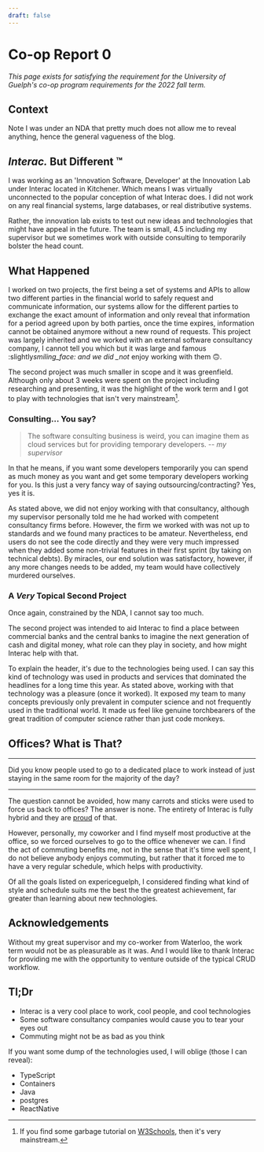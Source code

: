 ```yaml
---
draft: false
---
```


# Co-op Report 0

_This page exists for satisfying the requirement for the University of Guelph's co-op program requirements for the 2022
fall term._

## Context

Note I was under an NDA that pretty much does not allow me to reveal anything, hence the general vagueness of the blog.

## _Interac._ But Different :tm:

I was working as an 'Innovation Software, Developer' at the Innovation Lab under Interac located in Kitchener. Which
means I was virtually unconnected to the popular conception of what Interac does. I did not work on any real financial
systems, large databases, or real distributive systems.

Rather, the innovation lab exists to test out new ideas and technologies that might have appeal in the future. The team
is small, 4.5 including my supervisor but we sometimes work with outside consulting to temporarily bolster the head
count.

## What Happened

I worked on two projects, the first being a set of systems and APIs to allow two different parties in the financial
world to safely request and communicate information, our systems allow for the different parties to exchange the exact
amount of information and only reveal that information for a period agreed upon by both parties, once the time expires,
information cannot be obtained anymore without a new round of requests. This project was largely inherited and we worked
with an external software consultancy company, I cannot tell you which but it was large and famous
:slightly*smiling_face: and we did \_not* enjoy working with them :upside_down_face:.

The second project was much smaller in scope and it was greenfield. Although only about 3 weeks were spent on the
project including researching and presenting, it was the highlight of the work term and I got to play with technologies
that isn't very mainstream[^1].

### Consulting... You say?

> The software consulting business is weird, you can imagine them as cloud services but for providing temporary
> developers. -- <cite>my supervisor</cite>

In that he means, if you want some developers temporarily you can spend as much money as you want and get some temporary
developers working for you. Is this just a very fancy way of saying outsourcing/contracting? Yes, yes it is.

As stated above, we did not enjoy working with that consultancy, although my supervisor personally told me he had worked
with competent consultancy firms before. However, the firm we worked with was not up to standards and we found many
practices to be amateur. Nevertheless, end users do not see the code directly and they were very much impressed when
they added some non-trivial features in their first sprint (by taking on technical debts). By miracles, our end solution
was satisfactory, however, if any more changes needs to be added, my team would have collectively murdered ourselves.

### A _Very_ Topical Second Project

Once again, constrained by the NDA, I cannot say too much.

The second project was intended to aid Interac to find a place between commercial banks and the central banks to imagine
the next generation of cash and digital money, what role can they play in society, and how might Interac help with that.

To explain the header, it's due to the technologies being used. I can say this kind of technology was used in products
and services that dominated the headlines for a long time this year. As stated above, working with that technology was a
pleasure (once it worked). It exposed my team to many concepts previously only prevalent in computer science and not
frequently used in the traditional world. It made us feel like genuine torchbearers of the great tradition of computer
science rather than just code monkeys.

## Offices? What is That?

---

Did you know people used to go to a dedicated place to work instead of just staying in the same room for the majority of
the day?

---

The question cannot be avoided, how many carrots and sticks were used to force us back to offices? The answer is none.
The entirety of Interac is fully hybrid and they are
[proud](https://www.interac.ca/en/content/inside-interac/hybrid-doesnt-just-offer-flexibility-at-interac-it-drives-results/)
of that.

However, personally, my coworker and I find myself most productive at the office, so we forced ourselves to go to the
office whenever we can. I find the act of commuting benefits me, not in the sense that it's time well spent, I do not
believe anybody enjoys commuting, but rather that it forced me to have a very regular schedule, which helps with
productivity.

Of all the goals listed on expericeguelph, I considered finding what kind of style and schedule suits me the best the
the greatest achievement, far greater than learning about new technologies.

## Acknowledgements

Without my great supervisor and my co-worker from Waterloo, the work term would not be as pleasurable as it was. And I
would like to thank Interac for providing me with the opportunity to venture outside of the typical CRUD workflow.

## Tl;Dr

- Interac is a very cool place to work, cool people, and cool technologies
- Some software consultancy companies would cause you to tear your eyes out
- Commuting might not be as bad as you think

If you want some dump of the technologies used, I will oblige (those I can reveal):

- TypeScript
- Containers
- Java
- postgres
- ReactNative

[^1]: If you find some garbage tutorial on [W3Schools](https://www.w3schools.com), then it's very mainstream.

